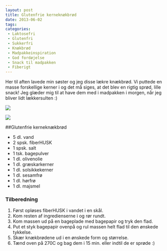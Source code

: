 ```yaml
---
layout: post
title: Glutenfrie kerneknækbrød
date: 2013-06-02
tags:
categories:
 - Laktosefri
 - Glutenfri
 - Sukkerfri
 - Knækbrød
 - Madpakkeinspiration
 - God fordøjelse
 - Snack til madpakken
 - Fiberigt
---
```


Her til aften lavede min søster og jeg disse lækre knækbrød. Vi puttede en masse
forskellige kerner i og det må siges, at det blev en rigtig sprød, lille snack!
Jeg glæder mig til at have dem med i madpakken i morgen, når jeg bliver lidt
lækkersulten :)

[ ![](http://2.bp.blogspot.com/-l-dvmiFZaIg/Uau6onpsFWI/AAAAAAAAA8Q/LNt8MSaaBcI/s1600/Kerne_kn%C3%A6kbr%C3%B8d.jpg) ](http://2.bp.blogspot.com/-l-dvmiFZaIg/Uau6onpsFWI/AAAAAAAAA8Q/LNt8MSaaBcI/s1600/Kerne_kn%C3%A6kbr%C3%B8d.jpg)

[ ![](http://2.bp.blogspot.com/-aVN8utJA3nE/Uay2tQEn2-I/AAAAAAAAA8g/CIPPzsAdLDs/s1600/Kerne_kn%C3%A6kbr%C3%B8d_02.jpg) ](http://2.bp.blogspot.com/-aVN8utJA3nE/Uay2tQEn2-I/AAAAAAAAA8g/CIPPzsAdLDs/s1600/Kerne_kn%C3%A6kbr%C3%B8d_02.jpg)

##Glutenfrie kerneknækbrød
- 5 dl. vand
- 2 spsk. fiberHUSK
- 1 spsk. salt
- 1 tsk. bagepulver
- 1 dl. olivenolie
- 1 dl. græskarkerner
- 1 dl. solsikkekerner
- 1 dl. sesamfrø
- 1 dl. hørfrø
- 1 dl. majsmel

### Tilberedning
1. Først opløses fiberHUSK i vandet i en skål.
2. Kom resten af ingredienserne i og rør rundt.
3. Kom massen ud på en bageplade med bagepapir og tryk den flad.
4. Put et styk bagepapir ovenpå og rul massen helt flad til den ønskede tykkelse.
5. Skær knækbrødene ud i en ønskede form og størrelse.
6. Tænd oven på 270C og bag dem i 15 min. eller indtil de er sprøde :)
